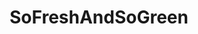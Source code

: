 ---
title: SoFreshAndSoGreen
github_link: https://github.com/johnkeith/sofreshandsogreen
demo_preview: http://sofreshandsogreen.herokuapp.com/
demo_screenshot: 
description: Minimal, but oh so fresh and green.
---